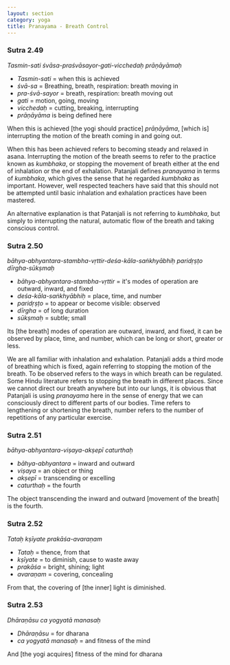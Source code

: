 ```yaml
---
layout: section
category: yoga
title: Pranayama - Breath Control
---
```


### Sutra 2.49
*Tasmin-sati śvāsa-praśvāsayor-gati-vicchedaḥ prāṇāyāmaḥ*
- *Tasmin-sati* = when this is achieved
- *śvā-sa* = Breathing, breath, respiration: breath moving in
- *pra-śvā-sayor* = breath, respiration: breath moving out
- *gati* = motion, going, moving
- *vicchedaḥ* = cutting, breaking, interrupting
- *prāṇāyāma* is being defined here

When this is achieved [the yogi should practice] *prāṇāyāma*, [which is] interrupting the motion of the breath coming in and going out.

When this has been achieved refers to becoming steady and relaxed in asana. Interrupting the motion of the breath seems to refer to the practice known as *kumbhaka*, or stopping the movement of breath either at the end of inhalation or the end of exhalation. Patanjali defines *pranayama* in terms of *kumbhaka*, which gives the sense that he regarded *kumbhaka* as important. However, well respected teachers have said that this should not be attempted until basic inhalation and exhalation practices have been mastered.  

An alternative explanation is that Patanjali is not referring to *kumbhaka*, but simply to interrupting the natural, automatic flow of the breath and taking conscious control.

### Sutra 2.50
*bāhya-abhyantara-stambha-vṛttir-deśa-kāla-saṅkhyābhiḥ paridṛṣṭo dīrgha-sūkṣmaḥ*
- *bāhya-abhyantara-stambha-vṛttir* = it's modes of operation are outward, inward, and fixed
- *deśa-kāla-saṅkhyābhiḥ* = place, time, and number
- *paridṛṣṭo* = to appear or become visible: observed
- *dīrgha* = of long duration
- *sūkṣmaḥ* = subtle; small

Its [the breath] modes of operation are outward, inward, and fixed, it can be observed by place, time, and number, which can be long or short, greater or less. 

We are all familiar with inhalation and exhalation. Patanjali adds a third mode of breathing which is fixed, again referring to stopping the motion of the breath. To be observed refers to the ways in which breath can be regulated. Some Hindu literature refers to stopping the breath in different places. Since we cannot direct our breath anywhere but into our lungs, it is obvious that Patanjali is using *pranayama* here in the sense of energy that we can consciously direct to different parts of our bodies. Time refers to lengthening or shortening the breath, number refers to the number of repetitions of any particular exercise.

### Sutra 2.51
*bāhya-abhyantara-viṣaya-akṣepī caturthaḥ*
- *bāhya-abhyantara* = inward and outward
- *viṣaya* = an object or thing
- *akṣepī* = transcending or excelling
- *caturthaḥ* = the fourth

The object transcending the inward and outward [movement of the breath] is the fourth.



### Sutra 2.52
*Tataḥ kṣīyate prakāśa-avaraṇam*
- *Tataḥ* = thence, from that
- *kṣīyate* = to diminish, cause to waste away
- *prakāśa* = bright, shining; light
- *avaraṇam* = covering, concealing

From that, the covering of [the inner] light is diminished.

### Sutra 2.53
*Dhāraṇāsu ca yogyatā manasaḥ*
- *Dhāraṇāsu* = for dharana
- *ca yogyatā manasaḥ* = and fitness of the mind

And [the yogi acquires] fitness of the mind for dharana
